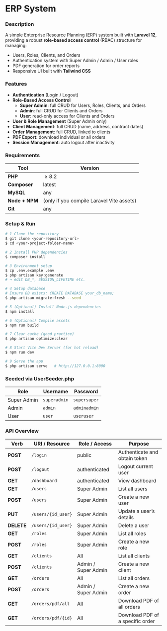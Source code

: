 # ERP System

### Description

A simple Enterprise Resource Planning (ERP) system built with **Laravel 12**, providing a robust **role-based access control** (RBAC) structure for managing:

* Users, Roles, Clients, and Orders  
* Authentication system with Super Admin / Admin / User roles  
* PDF generation for order reports  
* Responsive UI built with **Tailwind CSS**

### Features

- **Authentication** (Login / Logout)
- **Role-Based Access Control**  
  - **Super Admin**: full CRUD for Users, Roles, Clients, and Orders  
  - **Admin**: full CRUD for Clients and Orders  
  - **User**: read-only access for Clients and Orders
- **User & Role Management** (Super Admin only)
- **Client Management**: full CRUD (name, address, contract dates)
- **Order Management**: full CRUD, linked to clients
- **PDF Export**: download individual or all orders
- **Session Management**: auto logout after inactivity

### Requirements

| Tool                | Version                                   |
| ------------------- | ----------------------------------------- |
| **PHP**             |  ≥ 8.2                                    |
| **Composer**        | latest                                    |
| **MySQL**           | any                                       |
| **Node + NPM**      | (only if you compile Laravel Vite assets) |
| **Git**             | any                                       |

### Setup & Run

```bash
# 1 Clone the repository
$ git clone <your-repository-url>
$ cd <your-project-folder-name>

# 2 Install PHP dependencies
$ composer install

# 3 Environment setup
$ cp .env.example .env
$ php artisan key:generate
# → edit DB_*, SESSION_LIFETIME etc.

# 4 Setup database
# Ensure DB exists: CREATE DATABASE your_db_name;
$ php artisan migrate:fresh --seed

# 5 (Optional) Install Node.js dependencies
$ npm install

# 6 (Optional) Compile assets
$ npm run build

# 7 Clear cache (good practice)
$ php artisan optimize:clear

# 8 Start Vite Dev Server (for hot reload)
$ npm run dev

# 9 Serve the app
$ php artisan serve   # http://127.0.0.1:8000
```

### Seeded via UserSeeder.php

| Role        | Username     | Password     |
| ----------- | ------------ | ------------ |
| Super Admin | `superadmin` | `supersuper` |
| Admin       | `admin`      | `adminadmin` |
| User        | `user`       | `useruser`   |


### API Overview

| Verb       | URI / Resource     | Role / Access       | Purpose                          |
| ---------- | ------------------ | ------------------- | -------------------------------- |
| **POST**   | `/login`           | public              | Authenticate and obtain token    |
| **POST**   | `/logout`          | authenticated       | Logout current user              |
| **GET**    | `/dashboard`       | authenticated       | View dashboard                   |
| **GET**    | `/users`           | Super Admin         | List all users                   |
| **POST**   | `/users`           | Super Admin         | Create a new user                |
| **PUT**    | `/users/{id_user}` | Super Admin         | Update a user’s details          |
| **DELETE** | `/users/{id_user}` | Super Admin         | Delete a user                    |
| **GET**    | `/roles`           | Super Admin         | List all roles                   |
| **POST**   | `/roles`           | Super Admin         | Create a new role                |
| **GET**    | `/clients`         | All                 | List all clients                 |
| **POST**   | `/clients`         | Admin / Super Admin | Create a new client              |
| **GET**    | `/orders`          | All                 | List all orders                  |
| **POST**   | `/orders`          | Admin / Super Admin | Create a new order               |
| **GET**    | `/orders/pdf/all`  | All                 | Download PDF of all orders       |
| **GET**    | `/orders/pdf/{id}` | All                 | Download PDF of a specific order |
